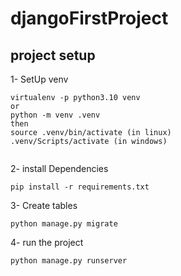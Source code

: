 # djangoFirstProject

## project setup

1- SetUp venv
```
virtualenv -p python3.10 venv
or
python -m venv .venv
then
source .venv/bin/activate (in linux)
.venv/Scripts/activate (in windows)


```

2- install Dependencies
```
pip install -r requirements.txt
```


3- Create tables
```
python manage.py migrate
```

4- run the project
```
python manage.py runserver
```
